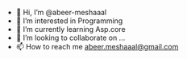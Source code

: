 - 👋 Hi, I’m @abeer-meshaaal
- 👀 I’m interested in Programming
- 🌱 I’m currently learning Asp.core
- 💞️ I’m looking to collaborate on ...
- 📫 How to reach me abeer.meshaaal@gmail.com

<!---
abeer-meshaaal/abeer-meshaaal is a ✨ special ✨ repository because its `README.md` (this file) appears on your GitHub profile.
You can click the Preview link to take a look at your changes.
--->
